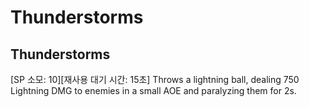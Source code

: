 # Thunderstorms

## Thunderstorms

[SP 소모: 10][재사용 대기 시간: 15초] Throws a lightning ball, dealing 750 Lightning DMG to enemies in a small AOE and paralyzing them for 2s.
